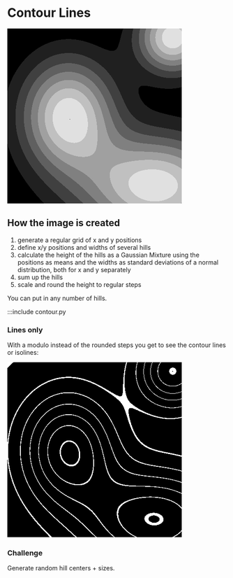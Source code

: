 
# Contour Lines

![](../images/contour_steps.png)

## How the image is created

1. generate a regular grid of x and y positions
2. define x/y positions and widths of several hills
3. calculate the height of the hills as a Gaussian Mixture using the positions as means and the widths as standard deviations of a normal distribution, both for x and y separately
4. sum up the hills
5. scale and round the height to regular steps

You can put in any number of hills.

:::include contour.py

### Lines only

With a modulo instead of the rounded steps you get to see the contour lines or isolines:

![](../images/contour_isolines.png)

### Challenge

Generate random hill centers + sizes.
